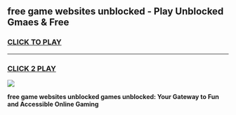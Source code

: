 
## free game websites unblocked - Play Unblocked Gmaes & Free
<h3>
<a href="https://premium.freeplayer.one?title=free_game_websites_unblocked&ref=20F">CLICK TO PLAY</a></h3>
<hr>

<h3>
<a href="https://premium.freeplayer.one?title=free_game_websites_unblocked&ref=20F">CLICK 2 PLAY</a>
  
</h3>

<a href="https://premium.freeplayer.one?title=free_game_websites_unblocked&ref=20F/"><img src="https://clearcache.store/games.png"></a>


**free game websites unblocked games unblocked: Your Gateway to Fun and Accessible Online Gaming**
